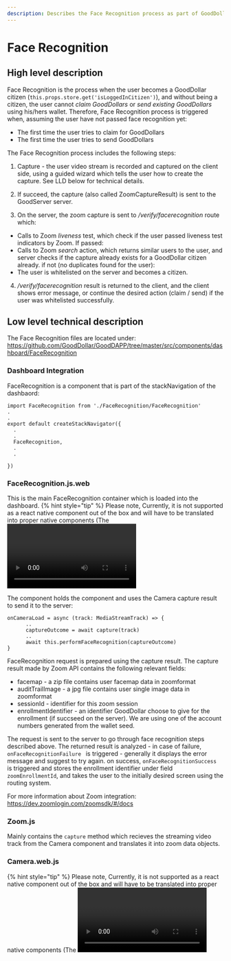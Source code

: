 ```yaml
---
description: Describes the Face Recognition process as part of GoodDollar identification process
---
```


# Face Recognition

## High level description

Face Recognition is the process when the user becomes a GoodDollar citizen (`this.props.store.get('isLoggedInCitizen')`),
and without being a citizen, the user cannot *claim GoodDollars* or *send existing GoodDollars* using his/hers wallet.
Therefore, Face Recognition process is triggered when, assuming the user have not passed face recognition yet:
- The first time the user tries to claim for GoodDollars
- The first time the user tries to send GoodDollars

The Face Recognition process includes the following steps:
1. Capture - the user video stream is recorded and captured on the client side, using a guided wizard which tells the user how to create the capture. See LLD below for technical details.

2. If succeed, the capture (also called ZoomCaptureResult) is sent to the GoodServer server.

3. On the server, the zoom capture is sent to _/verify/facerecognition_ route which:
- Calls to Zoom _liveness_ test, which check if the user passed liveness test indicators by Zoom. If passed:
- Calls to Zoom _search_ action, which returns similar users to the user, and server checks if the capture already exists for a GoodDollar citizen already. if not (no duplicates found for the user):
- The user is whitelisted on the server and becomes a citizen.

4. _/verify/facerecognition_ result is returned to the client, and the client shows error message, or continue the desired action (claim / send) if the user was whitelisted successfully.



## Low level technical description
The Face Recognition files are located under: https://github.com/GoodDollar/GoodDAPP/tree/master/src/components/dashboard/FaceRecognition

### Dashboard Integration
FaceRecognition is a component that is part of the stackNavigation of the dashbaord:
```
import FaceRecognition from './FaceRecognition/FaceRecognition'
.
.
export default createStackNavigator({
  .
  .
  FaceRecognition,
  .
  .

})
```

### FaceRecognition.js.web
This is the main FaceRecognition container which is loaded into the dashboard. 
{% hint style="tip" %}
Please note, Currently, it is not supported as a react native component out of the box and will have to be translated into proper native components (The <Video/> tag is web only)
{% endhint %}

The component holds the <Camera> component and uses the Camera capture result to send it to the server:
```
onCameraLoad = async (track: MediaStreamTrack) => {
      ..
      captureOutcome = await capture(track) 
      ..
      await this.performFaceRecognition(captureOutcome)
}
```

FaceRecognition request is prepared using the capture result. The capture result made by Zoom API contains the following relevant fields:
* facemap - a zip file contains user facemap data in zoomformat
* auditTrailImage - a jpg file contains user single image data in zoomformat
* sessionId - identifier for this zoom session
* enrollmentIdentifier - an identifier GoodDollar choose to give for the enrollment (if succseed on the server). We are using one of the account numbers generated from the wallet seed.

The request is sent to the server to go through face recognition steps described above. The returned result is analyzed - in case of failure, `onFaceRecognitionFailure ` is triggered - generally it displays the error message and suggest to try again.
on success, `onFaceRecognitionSuccess `  is triggered and stores the enrollment identifier under field `zoomEnrollmentId`, and takes the user to the initially desired screen using the routing system.

For more information about Zoom integration: https://dev.zoomlogin.com/zoomsdk/#/docs

### Zoom.js
Mainly contains the `capture` method which recieves the streaming video track from the Camera component and translates it into zoom data objects.

### Camera.web.js
{% hint style="tip" %}
Please note, Currently, it is not supported as a react native component out of the box and will have to be translated into proper native components (The <Video/> tag is web only)
{% endhint %}
Contains a Video tag and methods that handles the actual video capture of the user.